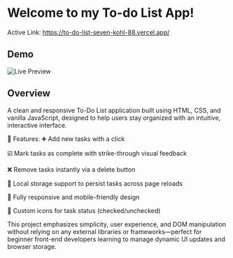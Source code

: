 # Welcome to my To-do List App!

Active Link: https://to-do-list-seven-kohl-88.vercel.app/

## Demo
![Live Preview](to-do-list_gif)
  
## Overview
A clean and responsive To-Do List application built using HTML, CSS, and vanilla JavaScript, designed to help users stay organized with an intuitive, interactive interface.

🔧 Features:
➕ Add new tasks with a click

☑️ Mark tasks as complete with strike-through visual feedback

❌ Remove tasks instantly via a delete button

💾 Local storage support to persist tasks across page reloads

📱 Fully responsive and mobile-friendly design

🎨 Custom icons for task status (checked/unchecked)

This project emphasizes simplicity, user experience, and DOM manipulation without relying on any external libraries or frameworks—perfect for beginner front-end developers learning to manage dynamic UI updates and browser storage.

